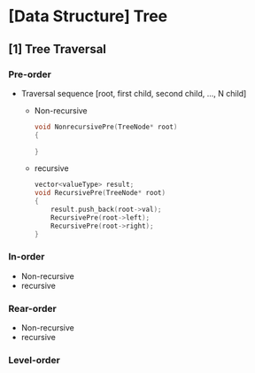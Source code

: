 # [Data Structure] Tree

## [1] Tree Traversal

### Pre-order

- Traversal sequence [root, first child, second child, ..., N child]
  - Non-recursive

    ```c++
    void NonrecursivePre(TreeNode* root)
    {
        
    }
    ```

  - recursive

    ```c++
    vector<valueType> result;
    void RecursivePre(TreeNode* root)
    {
        result.push_back(root->val);
        RecursivePre(root->left);
        RecursivePre(root->right);
    }
    ```

### In-order

- Non-recursive
- recursive

### Rear-order

- Non-recursive
- recursive

### Level-order


